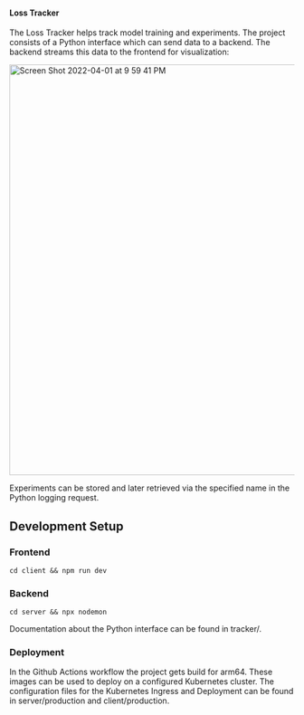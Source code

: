 #### Loss Tracker
The Loss Tracker helps track model training and experiments.
The project consists of a Python interface which can send data to a backend. The backend streams this data to the frontend for visualization:

<img width="726" alt="Screen Shot 2022-04-01 at 9 59 41 PM" src="https://user-images.githubusercontent.com/63979635/161333230-d9d157dc-bb47-4c8d-9b98-62b140464a2e.png">

Experiments can be stored and later retrieved via the specified name in the Python logging request.

## Development Setup
### Frontend
```
cd client && npm run dev
```

### Backend
```
cd server && npx nodemon
```
Documentation about the Python interface can be found in tracker/.

### Deployment
In the Github Actions workflow the project gets build for arm64. These images can be used to deploy on a configured Kubernetes cluster.
The configuration files for the Kubernetes Ingress and Deployment can be found in server/production and client/production.





